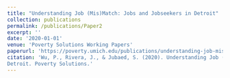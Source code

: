 ```yaml
---
title: "Understanding Job (Mis)Match: Jobs and Jobseekers in Detroit"
collection: publications
permalink: /publications/Paper2
excerpt: ''
date: '2020-01-01'
venue: 'Poverty Solutions Working Papers'
paperurl: 'https://poverty.umich.edu/publications/understanding-job-mismatch-jobs-and-jobseekers-in-detroit/'
citation: 'Wu, P., Rivera, J., & Jubaed, S. (2020). Understanding Job (Mis)Match: Jobs and Jobseekers in
Detroit. Poverty Solutions.'
---
```

